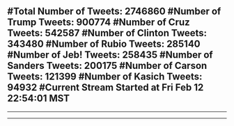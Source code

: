 #Total Number of Tweets: 2746860 
#Number of Trump Tweets: 900774
#Number of Cruz Tweets: 542587
#Number of Clinton Tweets: 343480
#Number of Rubio Tweets: 285140
#Number of Jeb! Tweets: 258435
#Number of Sanders Tweets: 200175
#Number of Carson Tweets: 121399
#Number of Kasich Tweets: 94932
#Current Stream Started at Fri Feb 12 22:54:01 MST
---
---
---
